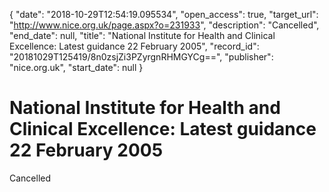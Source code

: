 {
  "date": "2018-10-29T12:54:19.095534", 
  "open_access": true, 
  "target_url": "http://www.nice.org.uk/page.aspx?o=231933", 
  "description": "Cancelled", 
  "end_date": null, 
  "title": "National Institute for Health and Clinical Excellence: Latest guidance 22 February 2005", 
  "record_id": "20181029T125419/8n0zsjZi3PZyrgnRHMGYCg==", 
  "publisher": "nice.org.uk", 
  "start_date": null
}

# National Institute for Health and Clinical Excellence: Latest guidance 22 February 2005

Cancelled
